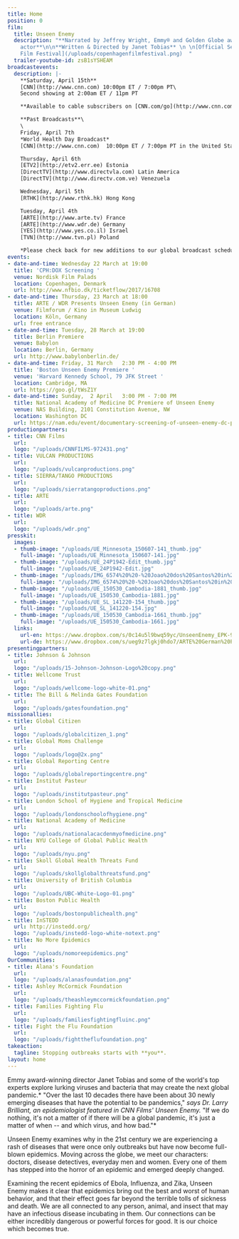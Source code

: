 ```yaml
---
title: Home
position: 0
film:
  title: Unseen Enemy
  description: "**Narrated by Jeffrey Wright, Emmy® and Golden Globe award-winning
    actor**\n\n**Written & Directed by Janet Tobias** \n \n[Official Selection: Copenhagen
    Film Festival](/uploads/copenhagenfilmfestival.png)  "
  trailer-youtube-id: zsB1sYSHEAM
broadcastevents:
  description: |-
    **Saturday, April 15th**
    [CNN](http://www.cnn.com) 10:00pm ET / 7:00pm PT\
    Second showing at 2:00am ET / 11pm PT

    **Available to cable subscribers on [CNN.com/go](http://www.cnn.com/go) until May 8th**

    **Past Broadcasts**\
    \
    Friday, April 7th
    *World Health Day Broadcast*
    [CNN](http://www.cnn.com)  10:00pm ET / 7:00pm PT in the United States & Canada

    Thursday, April 6th
    [ETV2](http://etv2.err.ee) Estonia
    [DirectTV](http://www.directvla.com) Latin America
    [DirectTV](http://www.directv.com.ve) Venezuela

    Wednesday, April 5th
    [RTHK](http://www.rthk.hk) Hong Kong

    Tuesday, April 4th
    [ARTE](http://www.arte.tv) France
    [ARTE](http://www.wdr.de) Germany
    [YES](http://www.yes.co.il) Israel
    [TVN](http://www.tvn.pl) Poland

    *Please check back for new additions to our global broadcast schedule. We look forward to sharing the film with everyone on Video on Demand and DVD in the coming months.*
events:
- date-and-time: Wednesday 22 March at 19:00
  title: 'CPH:DOX Screening '
  venue: Nordisk Film Palads
  location: Copenhagen, Denmark
  url: http://www.nfbio.dk/ticketflow/2017/16708
- date-and-time: Thursday, 23 March at 18:00
  title: ARTE / WDR Presents Unseen Enemy (in German)
  venue: Filmforum / Kino in Museum Ludwig
  location: Köln, Germany
  url: free entrance
- date-and-time: Tuesday, 28 March at 19:00
  title: Berlin Premiere
  venue: Babylon
  location: Berlin, Germany
  url: http://www.babylonberlin.de/
- date-and-time: Friday, 31 March   2:30 PM - 4:00 PM
  title: 'Boston Unseen Enemy Premiere '
  venue: 'Harvard Kennedy School, 79 JFK Street '
  location: Cambridge, MA
  url: https://goo.gl/tWsZ1Y
- date-and-time: Sunday,  2 April   3:00 PM - 7:00 PM
  title: National Academy of Medicine DC Premiere of Unseen Enemy
  venue: NAS Building, 2101 Constitution Avenue, NW
  location: Washington DC
  url: https://nam.edu/event/documentary-screening-of-unseen-enemy-dc-premiere/
productionpartners:
- title: CNN Films
  url: 
  logo: "/uploads/CNNFILMS-972431.png"
- title: VULCAN PRODUCTIONS
  url: 
  logo: "/uploads/vulcanproductions.png"
- title: SIERRA/TANGO PRODUCTIONS
  url: 
  logo: "/uploads/sierratangoproductions.png"
- title: ARTE
  url: 
  logo: "/uploads/arte.png"
- title: WDR
  url: 
  logo: "/uploads/wdr.png"
presskit:
  images:
  - thumb-image: "/uploads/UE_Minnesota_150607-141_thumb.jpg"
    full-image: "/uploads/UE_Minnesota_150607-141.jpg"
  - thumb-image: "/uploads/UE_24P1942-Edit_thumb.jpg"
    full-image: "/uploads/UE_24P1942-Edit.jpg"
  - thumb-image: "/uploads/IMG_6574%20%20-%20Joao%20dos%20Santos%20in%20doctor%20consultation%20with%20his%20mother,%20Veronica%20dos%20Santos._thumb.jpg"
    full-image: "/uploads/IMG_6574%20%20-%20Joao%20dos%20Santos%20in%20doctor%20consultation%20with%20his%20mother,%20Veronica%20dos%20Santos..jpg"
  - thumb-image: "/uploads/UE_150530_Cambodia-1881_thumb.jpg"
    full-image: "/uploads/UE_150530_Cambodia-1881.jpg"
  - thumb-image: "/uploads/UE_SL_141220-154_thumb.jpg"
    full-image: "/uploads/UE_SL_141220-154.jpg"
  - thumb-image: "/uploads/UE_150530_Cambodia-1661_thumb.jpg"
    full-image: "/uploads/UE_150530_Cambodia-1661.jpg"
  links:
    url-en: https://www.dropbox.com/s/0c14u5l9bwq59yc/UnseenEnemy_EPK-90min_VF210317.pdf?dl=0
    url-de: https://www.dropbox.com/s/ueg9z7lgkj0hdo7/ARTE%20German%20Press%20Kit.pdf?dl=0
presentingpartners:
- title: Johnson & Johnson
  url: 
  logo: "/uploads/15-Johnson-Johnson-Logo%20copy.png"
- title: Wellcome Trust
  url: 
  logo: "/uploads/wellcome-logo-white-01.png"
- title: The Bill & Melinda Gates Foundation
  url: 
  logo: "/uploads/gatesfoundation.png"
missionallies:
- title: Global Citizen
  url: 
  logo: "/uploads/globalcitizen_1.png"
- title: Global Moms Challenge
  url: 
  logo: "/uploads/logo@2x.png"
- title: Global Reporting Centre
  url: 
  logo: "/uploads/globalreportingcentre.png"
- title: Institut Pasteur
  url: 
  logo: "/uploads/institutpasteur.png"
- title: London School of Hygiene and Tropical Medicine
  url: 
  logo: "/uploads/londonschoolofhygiene.png"
- title: National Academy of Medicine
  url: 
  logo: "/uploads/nationalacacdenmyofmedicine.png"
- title: NYU College of Global Public Health
  url: 
  logo: "/uploads/nyu.png"
- title: Skoll Global Health Threats Fund
  url: 
  logo: "/uploads/skollglobalthreatsfund.png"
- title: University of British Columbia
  url: 
  logo: "/uploads/UBC-White-Logo-01.png"
- title: Boston Public Health
  url: 
  logo: "/uploads/bostonpublichealth.png"
- title: InSTEDD
  url: http://instedd.org/
  logo: "/uploads/instedd-logo-white-notext.png"
- title: No More Epidemics
  url: 
  logo: "/uploads/nomoreepidemics.png"
OurCommunities:
- title: Alana's Foundation
  url: 
  logo: "/uploads/alanasfoundation.png"
- title: Ashley McCormick Foundation
  url: 
  logo: "/uploads/theashleymccormickfoundation.png"
- title: Families Fighting Flu
  url: 
  logo: "/uploads/familiesfightingfluinc.png"
- title: Fight the Flu Foundation
  url: 
  logo: "/uploads/fighttheflufoundation.png"
takeaction:
  tagline: Stopping outbreaks starts with **you**.
layout: home
---
```


Emmy award-winning director Janet Tobias and some of the world's top experts explore lurking viruses and bacteria that may create the next global pandemic.* "Over the last 10 decades there have been about 30 newly emerging diseases that have the potential to be pandemics," *says Dr. Larry Brilliant, an epidemiologist featured in CNN Films' Unseen Enemy.* "If we do nothing, it's not a matter of if there will be a global pandemic, it's just a matter of when -- and which virus, and how bad."*

Unseen Enemy examines why in the 21st century we are experiencing a rash of diseases that were once only outbreaks but have now become full-blown epidemics. Moving across the globe, we meet our characters: doctors, disease detectives, everyday men and women. Every one of them has stepped into the horror of an epidemic and emerged deeply changed.

Examining the recent epidemics of Ebola, Influenza, and Zika, Unseen Enemy makes it clear that epidemics bring out the best and worst of human behavior, and that their effect goes far beyond the terrible tolls of sickness and death. We are all connected to any person, animal, and insect that may have an infectious disease incubating in them. Our connections can be either incredibly dangerous or powerful forces for good. It is our choice which becomes true.